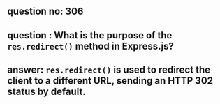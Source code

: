 
      
## question no: 306

## question : What is the purpose of the `res.redirect()` method in Express.js?

## answer: `res.redirect()` is used to redirect the client to a different URL, sending an HTTP 302 status by default.
      